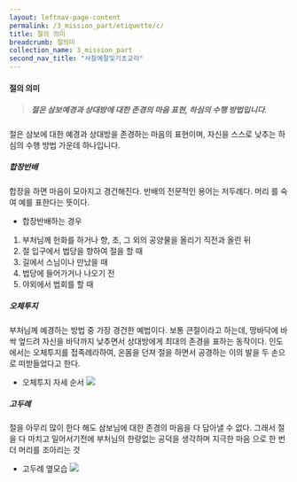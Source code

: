 ```yaml
---
layout: leftnav-page-content
permalink: /3_mission_part/etiquette/c/
title: 절의 의미
breadcrumb: 절의미
collection_name: 3_mission_part
second_nav_title: "사찰예절및기초교리"
---
```


#### **절의 의미**

> <h5> 절은 삼보예경과 상대방에 대한 존경의 마음 표현, 하심의 수행 방법입니다. </h5>

절은 삼보에 대한 예경과 상대방을 존경하는 마음의 표현이며, 자신을 스스로 낮추는 하심의 수행 방법 가운데 하나입니다.

##### **합장반배**

합장을 하면 마음이 모아지고 경건해진다. 반배의 전문적인 용어는 저두례다. 머리 를 숙여 예를 표한다는 뜻이다.

- 합장반배하는 경우
1. 부처님께 헌화를 하거나 향, 초, 그 외의 공양물을 올리기 직전과 올린 뒤 
2. 절 입구에서 법당을 향하여 절을 할 때
3. 길에서 스님이나 만났을 때
4. 법당에 들어가거나 나오기 전
5. 야외에서 법회를 할 때

##### **오체투지**

부처님께 예경하는 방법 중 가장 경건한 예법이다. 보통 큰절이라고 하는데, 땅바닥에 바싹 엎드려 자신을 바닥까지 낮추면서 상대방에게 최대의 존경을 표하는 동작이다. 인도에서는 오체투지를 접족례라하여, 온몸을 던져 절을 하면서 공경하는 이의 발을 두 손으로 떠받들었다고 한다.

- 오체투지 자세 순서
![](http://images.weserv.nl/?url={{site.url}}{{site.baseurl}}/images/mission_part/fig1.jpg&w=1.5&h=1.5&output=jpg&q=80&t=square)

##### **고두례**

절을 아무리 많이 한다 해도 삼보님에 대한 존경의 마음을 다 담아낼 수 없다. 그래서 절을 다 마치고 일어서기전에 부처님의 한량없는 공덕을 생각하며 지극한 마음 으로 한 번 더 머리를 조아리는 것

- 고두례 옆모습
![](http://images.weserv.nl/?url={{site.url}}{{site.baseurl}}/images/mission_part/fig2.jpg&w=1.5&h=1.5&output=jpg&q=80&t=circle)